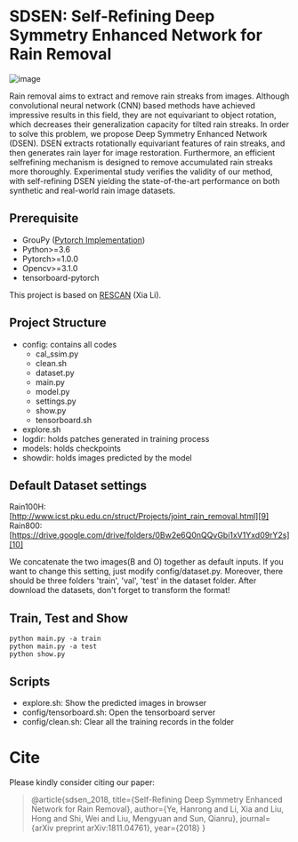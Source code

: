 # SDSEN: Self-Refining Deep Symmetry Enhanced Network for Rain Removal

![image](http://github.com/prismformore/SDSEN/tree/master/imgs/equi.jpg)

Rain removal aims to extract and remove rain streaks from images. Although convolutional neural network (CNN) based methods have achieved impressive results in this field, they are not equivariant to object rotation, which decreases their generalization capacity for tilted rain streaks. In order to solve this problem, we propose Deep Symmetry Enhanced Network (DSEN). DSEN extracts rotationally equivariant features of rain streaks, and then generates rain layer for image restoration. Furthermore, an efficient selfrefining mechanism is designed to remove accumulated rain streaks more thoroughly. Experimental study verifies the validity of our method, with self-refining DSEN yielding the state-of-the-art performance on both synthetic and real-world rain image datasets.

## Prerequisite
- GrouPy ([Pytorch Implementation](https://github.com/adambielski/GrouPy))
- Python>=3.6
- Pytorch>=1.0.0
- Opencv>=3.1.0
- tensorboard-pytorch

This project is based on [RESCAN](https://github.com/XiaLiPKU/RESCAN) (Xia Li).

## Project Structure
- config: contains all codes
    - cal_ssim.py
    - clean.sh
    - dataset.py
    - main.py
    - model.py
    - settings.py
    - show.py
    - tensorboard.sh
- explore.sh
- logdir: holds patches generated in training process
- models: holds checkpoints
- showdir: holds images predicted by the model


## Default Dataset settings
Rain100H: [http://www.icst.pku.edu.cn/struct/Projects/joint_rain_removal.html][9]<br>
Rain800: [https://drive.google.com/drive/folders/0Bw2e6Q0nQQvGbi1xV1Yxd09rY2s][10]

We concatenate the two images(B and O) together as default inputs. If you want to change this setting, just modify config/dataset.py.
Moreover, there should be three folders 'train', 'val', 'test' in the dataset folder.
After download the datasets, don't forget to transform the format!

## Train, Test and Show
    python main.py -a train
    python main.py -a test
    python show.py

## Scripts
- explore.sh: Show the predicted images in browser
- config/tensorboard.sh: Open the tensorboard server
- config/clean.sh: Clear all the training records in the folder

# Cite
Please kindly consider citing our paper:
>@article{sdsen_2018,
  title={Self-Refining Deep Symmetry Enhanced Network for Rain Removal},
  author={Ye, Hanrong and Li, Xia and Liu, Hong and Shi, Wei and Liu, Mengyuan and Sun, Qianru},
  journal={arXiv preprint arXiv:1811.04761},
  year={2018}
}
